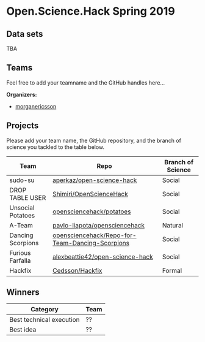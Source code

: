 # Open.Science.Hack Spring 2019

## Data sets

TBA

## Teams

Feel free to add your teamname and the GitHub handles here...

**Organizers:** 
- [morganericsson](https://github.com/morganericsson)

## Projects

Please add your team name, the GitHub repository, and the branch of science you tackled to the table below.

| Team        | Repo                                                                                            | Branch of Science |
| ----------- | ----------------------------------------------------------------------------------------------- | ----------------- |
| sudo-su     | [aperkaz/open-science-hack](https://github.com/aperkaz/open-science-hack)               | Social            |
| DROP TABLE USER     | [Shimiri/OpenScienceHack](https://github.com/Shimiri/OpenScienceHack)         | Social            |
| Unsocial Potatoes | [opensciencehack/potatoes](https://github.com/opensciencehack/potatoes)                   | Social |
| A-Team      | [pavlo-liapota/opensciencehack](https://github.com/pavlo-liapota/opensciencehack)               | Natural           |
| Dancing Scorpions | [opensciencehack/Repo-for-Team-Dancing-Scorpions](https://github.com/opensciencehack/Repo-for-Team-Dancing-Scorpions) | Social |
| Furious Farfalla | [alexbeattie42/open-science-hack](https://github.com/alexbeattie42/open-science-hack) | Social |
| Hackfix| [Cedsson/Hackfix](https://github.com/Cedsson/Hackfix) | Formal |


## Winners

Category | Team
-------- | ----
Best technical execution | ??
Best idea | ??
